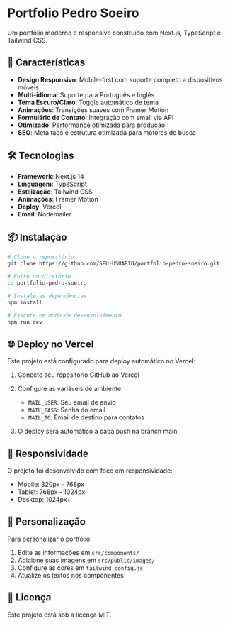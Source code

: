 # Portfolio Pedro Soeiro

Um portfólio moderno e responsivo construído com Next.js, TypeScript e Tailwind CSS.

## 🚀 Características

- **Design Responsivo**: Mobile-first com suporte completo a dispositivos móveis
- **Multi-idioma**: Suporte para Português e Inglês
- **Tema Escuro/Claro**: Toggle automático de tema
- **Animações**: Transições suaves com Framer Motion
- **Formulário de Contato**: Integração com email via API
- **Otimizado**: Performance otimizada para produção
- **SEO**: Meta tags e estrutura otimizada para motores de busca

## 🛠️ Tecnologias

- **Framework**: Next.js 14
- **Linguagem**: TypeScript
- **Estilização**: Tailwind CSS
- **Animações**: Framer Motion
- **Deploy**: Vercel
- **Email**: Nodemailer

## 📦 Instalação

```bash
# Clone o repositório
git clone https://github.com/SEU-USUARIO/portfolio-pedro-soeiro.git

# Entre no diretório
cd portfolio-pedro-soeiro

# Instale as dependências
npm install

# Execute em modo de desenvolvimento
npm run dev
```

## 🌐 Deploy no Vercel

Este projeto está configurado para deploy automático no Vercel:

1. Conecte seu repositório GitHub ao Vercel
2. Configure as variáveis de ambiente:
   - `MAIL_USER`: Seu email de envio
   - `MAIL_PASS`: Senha do email
   - `MAIL_TO`: Email de destino para contatos

3. O deploy será automático a cada push na branch main

## 📱 Responsividade

O projeto foi desenvolvido com foco em responsividade:
- Mobile: 320px - 768px
- Tablet: 768px - 1024px
- Desktop: 1024px+

## 🎨 Personalização

Para personalizar o portfólio:
1. Edite as informações em `src/components/`
2. Adicione suas imagens em `src/public/images/`
3. Configure as cores em `tailwind.config.js`
4. Atualize os textos nos componentes

## 📄 Licença

Este projeto está sob a licença MIT.
